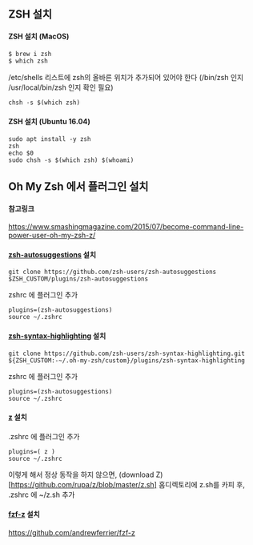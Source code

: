 ## ZSH 설치

#### ZSH 설치 (MacOS)
```sh
$ brew i zsh
$ which zsh
```
/etc/shells 리스트에
zsh의 올바른 위치가 추가되어 있어야 한다 (/bin/zsh 인지 /usr/local/bin/zsh 인지 확인 필요)
```
chsh -s $(which zsh)
```


#### ZSH 설치 (Ubuntu 16.04)
```
sudo apt install -y zsh
zsh
echo $0
sudo chsh -s $(which zsh) $(whoami)
```


## Oh My Zsh 에서 플러그인 설치

#### 참고링크
https://www.smashingmagazine.com/2015/07/become-command-line-power-user-oh-my-zsh-z/


#### [zsh-autosuggestions](https://github.com/zsh-users/zsh-autosuggestions) 설치
```
git clone https://github.com/zsh-users/zsh-autosuggestions $ZSH_CUSTOM/plugins/zsh-autosuggestions
```
zshrc 에 플러그인 추가  
```
plugins=(zsh-autosuggestions)
source ~/.zshrc
```

#### [zsh-syntax-highlighting](https://github.com/zsh-users/zsh-syntax-highlighting/blob/master/INSTALL.md) 설치   

```
git clone https://github.com/zsh-users/zsh-syntax-highlighting.git ${ZSH_CUSTOM:-~/.oh-my-zsh/custom}/plugins/zsh-syntax-highlighting
```

zshrc 에 플러그인 추가
```
plugins=(zsh-autosuggestions)
source ~/.zshrc
```

#### [z](https://github.com/rupa/z) 설치
.zshrc 에 플러그인 추가
```
plugins=( z )
source ~/.zshrc
```
이렇게 해서 정상 동작을 하지 않으면,
(download Z)[https://github.com/rupa/z/blob/master/z.sh]
홈디렉토리에 z.sh를 카피 후,
.zshrc 에 ~/z.sh 추가



#### [fzf-z](https://github.com/andrewferrier/fzf-z) 설치
https://github.com/andrewferrier/fzf-z
